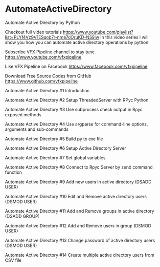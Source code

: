 # AutomateActiveDirectory
Automate Active Directory by Python

Checkout full video tutorials
https://www.youtube.com/playlist?list=PLYf4Vz9V1ESqob7r-nme7dOruKD-NS9lw
In this video series I will show you how you can automate active directory operations by python.

Subscribe VFX Pipeline channel to stay tune.
https://www.youtube.com/vfxpipeline

Like VFX Pipeline on Facebook
https://www.facebook.com/vfxpipeline

Download Free Source Codes from GitHub
https://www.github.com/vfxpipeline 

Automate Active Directory #1 Introduction

Automate Active Directory #2 Setup ThreadedServer with RPyc Python 

Automate Active Directory #3 Use subprocess check output in Rpyc exposed methods

Automate Active Directory #4 Use argparse for command-line options, arguments and sub-commands

Automate Active Directory #5 Build py to exe file

Automate Active Directory #6 Setup Active Directory Server

Automate Active Directory #7 Set global variables

Automate Active Directory #8 Connect to Rpyc Server by send command function

Automate Active Directory #9 Add new users in active directory (DSADD USER)

Automate Active Directory #10 Edit and Remove active directory users (DSMOD USER)

Automate Active Directory #11 Add and Remove groups in active directory (DSADD GROUP)

Automate Active Directory #12 Add and Remove users in group (DSMOD USER)

Automate Active Directory #13 Change password of active directory users (DSMOD USER)

Automate Active Directory #14 Create multiple active directory users from CSV file

